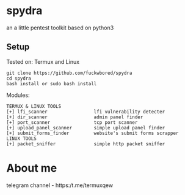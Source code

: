 # spydra

an a little pentest toolkit based on python3

## Setup 
Tested on: Termux and Linux
```
git clone https://github.com/fuckwbored/spydra
cd spydra
bash install or sudo bash install
```

Modules:

```
TERMUX & LINUX TOOLS
[+] lfi_scanner                 lfi vulnerability detecter
[+] dir_scanner                 admin panel finder
[+] port_scanner                tcp port scanner
[+] upload_panel_scanner        simple upload panel finder
[+] submit_forms_finder         website's submit forms scrapper
LINUX TOOLS
[+] packet_sniffer              simple http packet sniffer
```

# About me
telegram channel - https:/t.me/termuxqew
